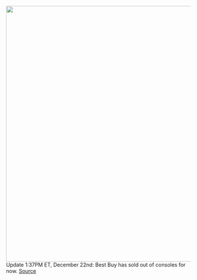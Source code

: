 <img src='https://cdn.vox-cdn.com/thumbor/DMYZaVHpjHOSW1C4gsGLa6R7N5M=/0x0:2040x1360/1200x800/filters:focal(857x517:1183x843)/cdn.vox-cdn.com/uploads/chorus_image/image/70306527/vpavic_201103_4275_0182.5.jpg' width='700px' /><br/>
Update 1:37PM ET, December 22nd: Best Buy has sold out of consoles for now.
<a href='https://www.theverge.com/2021/12/22/22826106/microsoft-xbox-series-x-console-restock-availability-check'> Source <a/>
